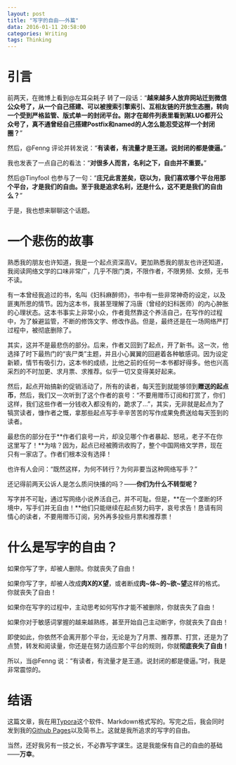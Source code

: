 ```yaml
---
layout: post
title: "写字的自由——外篇"
data: 2016-01-11 20:58:00
categories: Writing
tags: Thinking
---
```


# 引言

前两天，在微博上看到@左耳朵耗子 转了一段话：“**越来越多人放弃网站迁到微信公众号了，从一个自己搭建、可以被搜索引擎索引、互相友链的开放生态圈，转向一个受到严格监管、版式单一的封闭平台。刚才在邮件列表里看到某LUG都开公众号了，真不通曾经自己搭建Postfix和named的人怎么能忍受这样一个封闭圈？**”

然后，@Fenng 评论并转发说：“**有读者，有流量才是王道。说封闭的都是傻逼。**”

我也发表了一点自己的看法：“**对很多人而言，名利之下，自由并不重要。**”

然后@Tinyfool 也参与了一句：“**庄兄此言差矣，窃以为，我们喜欢哪个平台用那个平台，才是我们的自由。至于我是追求名利，还是什么，这不更是我们的自由么？**”

于是，我也想来聊聊这个话题。

# 一个悲伤的故事

熟悉我的朋友也许知道，我是一个起点资深高V。更加熟悉我的朋友也许还知道，我阅读网络文学的口味非常广，几乎不限门类，不限作者，不限男频、女频，无书不读。

有一本曾经我追过的书，名叫《妇科麻醉师》，书中有一些非常神奇的设定，以及匪夷所思的情节。因为这本书，我甚至理解了冯唐（曾经的妇科医师）的内心肿胀的心理状态。这本书事实上非常小众，作者竟然靠这个养活自己，在写作的过程中，为了躲避监管，不断的修饰文字、修改作品。但是，最终还是在一场网络严打过程中，被彻底删除了。

其实，这并不是最悲伤的部分。后来，作者又回到了起点，开了新书。这一次，他选择了时下最热门的“丧尸类”主题，并且小心翼翼的回避着各种敏感词。因为设定新颖，情节有吸引力，这本书的成绩，比他之前的任何一本书都好得多。他也兴高采烈的不时加更、求月票、求推荐。似乎一切又变得美好起来。

然后，起点开始搞新的促销活动了，所有的读者，每天签到就能够领到**赠送的起点币**，然后，我们又一次听到了这个作者的哀号：“不要用赠币订阅和打赏了，你们这样，我们这些作者一分钱收入都没有的，跪求了…”，其实，无非就是起点为了犒赏读者，慷作者之慨，拿那些起点写手辛辛苦苦的写作成果免费送给每天签到的读者。

最悲伤的部分在于**作者们哀号一片，却没见哪个作者暴起、怒吼，老子不在你这里写了！**为啥？因为，起点已经被腾讯收购了，整个中国网络文学界，现在只有一家店了。作者们根本没有选择！

也许有人会问：“既然这样，为何不转行？为何非要当这种网络写手？”

还记得前两天公诉人是怎么质问快播的吗？——**你们为什么不转型呢？**

写字并不可耻，通过写网络小说养活自己，并不可耻。但是，**在一个垄断的环境中，写手们并无自由！**他们只能继续在起点努力码字，哀号求告！恳请有同情心的读者，不要用赠币订阅，另外再多投些月票和推荐票！

# 什么是写字的自由？

如果你写了字，却被人删除。你就丧失了自由！

如果你写了字，却被人改成**肉X的X望**，或者断成**肉~体~的~欲~望**这样的格式。你就丧失了自由！

如果你在写字的过程中，主动思考如何写作才能不被删除，你就丧失了自由！

如果你对于敏感词掌握的越来越熟练，甚至开始自己主动断字，你就丧失了自由！

即使如此，你依然不会离开那个平台，无论是为了月票、推荐票、打赏，还是为了点赞，转发和阅读量，你还是在努力适应那个平台的规则，你就**彻底丧失了自由！**

所以，当@Fenng 说：“有读者，有流量才是王道。说封闭的都是傻逼。”时，我是非常震惊的。

# 结语

这篇文章，我在用[Typora](http://typora.io/)这个软件、Markdown格式写的。写完之后，我会同时发到我的[Github Pages](http://zhuangbiaowei.github.io/)以及简书上。这就是我所追求的写字的自由。

当然，还好我另有一技之长，不必靠写字谋生。这是我能保有自己的自由的基础——**万幸**。